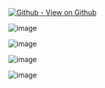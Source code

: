 [![Github - View on Github](https://img.shields.io/static/v1?label=Github&message=View+on+Github&color=black&logo=github&logoColor=white)](https://mastersoftwaremedia.github.io/my-app)



![image](https://mastersoftwaremedia.github.io/my-app/assets/proshop/ps-navmenu.png)

![image](https://mastersoftwaremedia.github.io/my-app/assets/blogSns/3bs-loggedIn.png)

![image](https://mastersoftwaremedia.github.io/my-app/assets/movies/m-home.png)

![image](https://mastersoftwaremedia.github.io/my-app/assets/hookedSongs/3hs-home.png)
